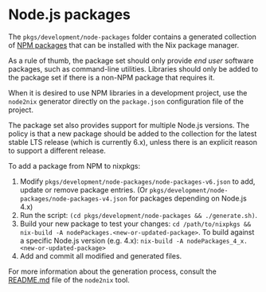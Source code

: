 Node.js packages
================
The `pkgs/development/node-packages` folder contains a generated collection of
[NPM packages](https://npmjs.com/) that can be installed with the Nix package
manager.

As a rule of thumb, the package set should only provide *end user* software
packages, such as command-line utilities. Libraries should only be added to the
package set if there is a non-NPM package that requires it.

When it is desired to use NPM libraries in a development project, use the
`node2nix` generator directly on the `package.json` configuration file of the
project.

The package set also provides support for multiple Node.js versions. The policy
is that a new package should be added to the collection for the latest stable LTS
release (which is currently 6.x), unless there is an explicit reason to support
a different release.

To add a package from NPM to nixpkgs:

 1. Modify `pkgs/development/node-packages/node-packages-v6.json` to add, update
    or remove package entries. (Or `pkgs/development/node-packages/node-packages-v4.json`
    for packages depending on Node.js 4.x)
 2. Run the script: `(cd pkgs/development/node-packages && ./generate.sh)`.
 3. Build your new package to test your changes:
    `cd /path/to/nixpkgs && nix-build -A nodePackages.<new-or-updated-package>`.
    To build against a specific Node.js version (e.g. 4.x):
    `nix-build -A nodePackages_4_x.<new-or-updated-package>`
 4. Add and commit all modified and generated files.

For more information about the generation process, consult the
[README.md](https://github.com/svanderburg/node2nix) file of the `node2nix`
tool.
